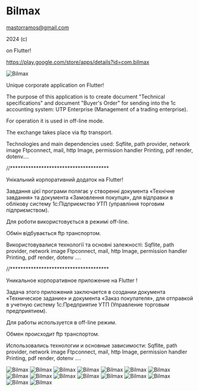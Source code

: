 # Bilmax

mastorramos@gmail.com

2024 (c) 

on Flutter!

https://play.google.com/store/apps/details?id=com.bilmax

![Bilmax ](images/bilmax_001.png)

Unique corporate application on Flutter!

The purpose of this application is to create
document "Technical specifications" and
document "Buyer's Order" for sending
into the 1c accounting system: UTP Enterprise
 (Management of a trading enterprise).

For operation it is used in off-line mode.

The exchange takes place via ftp transport.

Technologies and main dependencies used:
 Sqflite, path provider, network image
 Ftpconnect, mail, http
 Image, permission handler
 Printing, pdf render, dotenv….

//**************************************

Унікальний корпоративний додаток на Flutter!

Завдання цієї програми полягає у створенні
документа «Технічне завдання» та
документа «Замовлення покупця», для відправки
в облікову систему 1с:Підприємство УТП
 (управління торговим підприємством).

Для роботи використовується в режимі off-line.

Обмін відбувається ftp транспортом.

Використовувалися технології та основні залежності:
 Sqflite, path provider, network image
 Ftpconnect, mail, http
 Image, permission handler
 Printing, pdf render, dotenv ….

//**************************************

Уникальное корпоративное приложение на Flutter !

Задача этого приложения заключается в создании 
документа «Техническое задание» и 
документа «Заказ покупателя», для отправкой 
в учетную систему 1с:Предприятие УТП
 (Управление торговым предприятием).
 
Для работы используется в off-line режим.
 
Обмен происходит ftp транспортом. 

Использовались технологии и основные зависимости:
  Sqflite, path provider, network image
  Ftpconnect, mail, http
  Image, permission handler
  Printing, pdf render, dotenv ….


![Bilmax ](images/bilmax_002.png)
![Bilmax ](images/bilmax_003.png)
![Bilmax ](images/bilmax_004.png)
![Bilmax ](images/bilmax_005.png)
![Bilmax ](images/bilmax_006.png)
![Bilmax ](images/bilmax_007.png)
![Bilmax ](images/bilmax_008.png)
![Bilmax ](images/bilmax_009.png)
![Bilmax ](images/bilmax_010.png)
![Bilmax ](images/bilmax_011.png)
![Bilmax ](images/bilmax_012.png)
![Bilmax ](images/bilmax_013.png)
![Bilmax ](images/bilmax_014.png)
![Bilmax ](images/bilmax_015.png)
![Bilmax ](images/bilmax_016.png)
![Bilmax ](images/bilmax_017.png)



   

